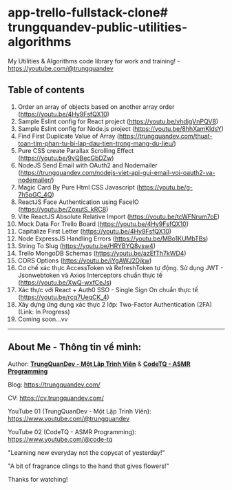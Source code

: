 # app-trello-fullstack-clone# trungquandev-public-utilities-algorithms

My Utilities & Algorithms code library for work and training! - https://youtube.com/@trungquandev

## Table of contents

1. Order an array of objects based on another array order (https://youtu.be/4Hy9FsfQX10)
2. Sample Eslint config for React project (https://youtu.be/vhdigVnPQV8)
3. Sample Eslint config for Node.js project (https://youtu.be/8hhXamKIdsY)
4. Find First Duplicate Value of Array (https://trungquandev.com/thuat-toan-tim-phan-tu-bi-lap-dau-tien-trong-mang-du-lieu/)
5. Pure CSS create Parallax Scrolling Effect (https://youtu.be/9vQBecGbDZw)
6. NodeJS Send Email with OAuth2 and Nodemailer (https://trungquandev.com/nodejs-viet-api-gui-email-voi-oauth2-va-nodemailer/)
7. Magic Card By Pure Html CSS Javascript (https://youtu.be/g-7h5pGC_4Q)
8. ReactJS Face Authentication using FaceIO (https://youtu.be/ZoxutS_kRC8)
9. Vite ReactJS Absolute Relative Import (https://youtu.be/tcWFNrum7oE)
10. Mock Data For Trello Board (https://youtu.be/4Hy9FsfQX10)
11. Capitalize First Letter (https://youtu.be/4Hy9FsfQX10)
12. Node ExpressJS Handling Errors (https://youtu.be/MBo1KUMbTBs)
13. String To Slug (https://youtu.be/HRYBYQ8vsw4)
14. Trello MongoDB Schemas (https://youtu.be/azEfTh7kWD4)
15. CORS Options (https://youtu.be/iYgAWJ2Djkw)
16. Cơ chế xác thực AccessToken và RefreshToken tự động. Sử dụng JWT - Jsonwebtoken và Axios Interceptors chuẩn thực tế (https://youtu.be/XwQ-wxfCeJs)
17. Xác thực với React + Auth0 SSO - Single Sign On chuẩn thực tế (https://youtu.be/rcq7UeqCK_4)
18. Xây dựng ứng dụng xác thực 2 lớp: Two-Factor Authentication (2FA) (Link: In Progress)
19. Coming soon...vv

---

## About Me - Thông tin về mình:

Author: **[TrungQuanDev - Một Lập Trình Viên](https://www.youtube.com/@trungquandev)** & **[CodeTQ - ASMR Programming](https://www.youtube.com/@code-tq)**

Blog: https://trungquandev.com/

CV: https://cv.trungquandev.com/

YouTube 01 (TrungQuanDev - Một Lập Trình Viên): https://www.youtube.com/@trungquandev

YouTube 02 (CodeTQ - ASMR Programming): https://www.youtube.com/@code-tq

"Learning new everyday not the copycat of yesterday!"

"A bit of fragrance clings to the hand that gives flowers!"

Thanks for watching!
